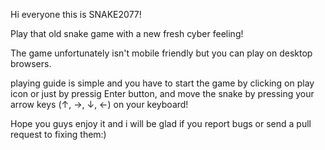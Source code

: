 Hi everyone this is SNAKE2077!

Play that old snake game with a new fresh cyber feeling!

The game unfortunately isn't mobile friendly but you can play on desktop browsers.

playing guide is simple and you have to start the game by clicking on play icon or just by pressig Enter button, and move the snake by pressing your arrow keys (↑, →, ↓, ←) on your keyboard!

Hope you guys enjoy it and i will be glad if you report bugs or send a pull request to fixing them:)
